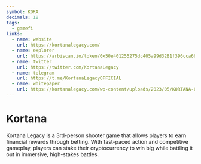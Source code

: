 ```yaml
---
symbol: KORA
decimals: 18
tags:
  - gamefi
links:
  - name: website
    url: https://kortanalegacy.com/
  - name: explorer
    url: https://arbiscan.io/token/0x50e401255275dc405a99d3281f396cca681eea9d
  - name: twitter
    url: https://twitter.com/KortanaLegacy
  - name: telegram
    url: https://t.me/KortanaLegacyOFFICIAL
  - name: whitepaper
    url: https://kortanalegacy.com/wp-content/uploads/2023/05/KORTANA-LEGACY-WHITEPAPER-1.pdf
---
```


# Kortana

Kortana Legacy is a 3rd-person shooter game that allows players to earn financial rewards through betting. With fast-paced action and competitive gameplay, players can stake their cryptocurrency to win big while battling it out in immersive, high-stakes battles.
